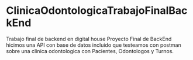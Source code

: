 # ClinicaOdontologicaTrabajoFinalBackEnd
Trabajo final de backend en digital house
Proyecto Final de BackEnd hicimos una API con base de datos incluido que testeamos con postman sobre una clinica odontologica con Pacientes, Odontologos y Turnos.
